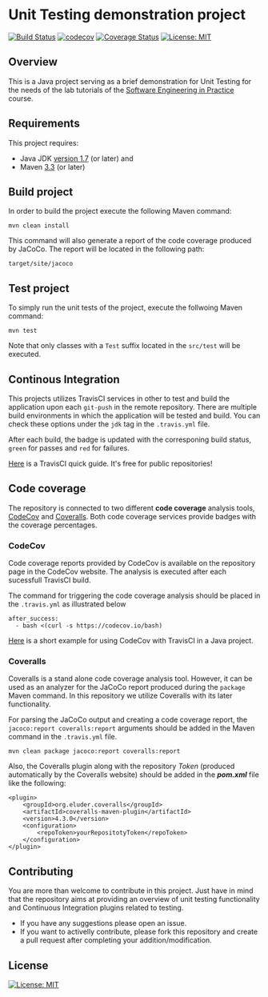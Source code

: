 # Unit Testing demonstration project
[![Build Status](https://travis-ci.org/AntonisGkortzis/UnitTestingDemoProject.svg?branch=master)](https://travis-ci.org/AntonisGkortzis/UnitTestingDemoProject)
[![codecov](https://codecov.io/gh/AntonisGkortzis/UnitTestingDemoProject/branch/master/graph/badge.svg)](https://codecov.io/gh/AntonisGkortzis/UnitTestingDemoProject)
[![Coverage Status](https://coveralls.io/repos/github/AntonisGkortzis/UnitTestingDemoProject/badge.svg?branch=master&service=github)](https://coveralls.io/github/AntonisGkortzis/UnitTestingDemoProject)
[![License: MIT](https://img.shields.io/badge/License-MIT-yellow.svg)](https://opensource.org/licenses/MIT)
## Overview
This is a Java project serving as a brief demonstration for Unit Testing for the needs of the lab tutorials of the [Software Engineering in Practice](https://www2.dmst.aueb.gr/dds/sweng-en/) course.
## Requirements
This project requires:
- Java JDK [version 1.7](http://www.oracle.com/technetwork/java/javase/downloads/jdk8-downloads-2133151.html) (or later) and
- Maven [3.3](https://maven.apache.org/download.cgi) (or later)
## Build project
In order to build the project execute the following Maven command:
```
mvn clean install
```
This command will also generate a report of the code coverage produced by JaCoCo. The report will be located in the following path:
```
target/site/jacoco
```
## Test project
To simply run the unit tests of the project, execute the follwoing Maven command: 
```
mvn test
```
Note that only classes with a ```Test``` suffix located in the ```src/test``` will be executed.

## Continous Integration
This projects utilizes TravisCI services in other to test and build the application upon each ```git-push``` in the remote repository. 
There are multiple build environments in which the application will be tested and build. You can check these options under the ```jdk``` tag in the ```.travis.yml``` file. 

After each build, the badge is updated with the corresponing build status, ```green``` for passes and ```red``` for failures.

[Here](https://docs.travis-ci.com/user/getting-started/) is a TravisCI quick guide. It's free for public repositories! 

## Code coverage
The repository is connected to two different **code coverage** analysis tools, [CodeCov](https://codecov.io/) and [Coveralls](https://coveralls.io/). Both code coverage services provide badges with the coverage percentages.

### CodeCov
Code coverage reports provided by CodeCov is available on the repository page in the CodeCov website. The analysis is executed after each sucessfull TravisCI build. 

The command for triggering the code coverage analysis should be placed in the ```.travis.yml``` as illustrated below
```
after_success:
  - bash <(curl -s https://codecov.io/bash)
```

[Here](https://github.com/codecov/example-java) is a short example for using CodeCov with TravisCI in a Java project.

### Coveralls
Coveralls is a stand alone code coverage analysis tool. However, it can be used as an analyzer for the JaCoCo report produced during the ```package``` Maven command. In this repository we utilize Coveralls with its later functionality. 

For parsing the JaCoCo output and creating a code coverage report, the ```jacoco:report coveralls:report``` arguments should be added in the Maven command in the ```.travis.yml``` file. 
```
mvn clean package jacoco:report coveralls:report
```

Also, the Coveralls plugin along with the repository *Token* (produced automatically by the Coveralls website) should be added in the ***pom.xml*** file like the following:
```
<plugin>
    <groupId>org.eluder.coveralls</groupId>
    <artifactId>coveralls-maven-plugin</artifactId>
    <version>4.3.0</version>
    <configuration>
        <repoToken>yourRepositotyToken</repoToken>
    </configuration>
</plugin>
```

## Contributing
You are more than welcome to contribute in this project. Just have in mind that the repository aims at providing an overview of unit testing functionality and Continuous Integration plugins related to testing. 
- If you have any suggestions please open an issue. 
- If you want to activelly contribute, please fork this repository and create a pull request after completing your addition/modification.

## License 
[![License: MIT](https://img.shields.io/badge/License-MIT-yellow.svg)](https://opensource.org/licenses/MIT)
